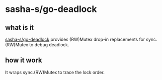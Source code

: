 # sasha-s/go-deadlock

## what is it

[sasha-s/go-deadlock](https://github.com/sasha-s/go-deadlock) provides (RW)Mutex drop-in replacements for sync.(RW)Mutex to debug deadlock.

## how it work

It wraps sync.(RW)Mutex to trace the lock order.